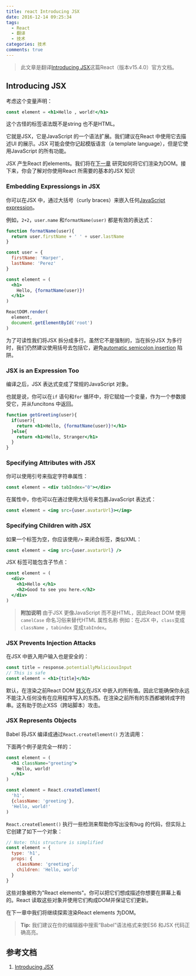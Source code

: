 ```yaml
---
title: react Introducing JSX
date: 2016-12-14 09:25:34
tags:
  - React
  - 翻译
  - 技术
categories: 技术
comments: true
---
```


> 此文章是翻译[Introducing JSX](https://facebook.github.io/react/docs/introducing-jsx.html)这篇React（版本v15.4.0）官方文档。


## Introducing JSX

考虑这个变量声明：
```jsx
const element = <h1>Hello , world!</h1>
```
这个古怪的标签语法既不是string 也不是HTML。

它就是JSX，它是JavaScript 的一个语法扩展。我们建议在React 中使用它去描述UI 的展示。JSX 可能会使你记起模版语言（a template language），但是它使用JavaScript 的所有功能。

JSX 产生React 的elements。我们将在[下一章](https://facebook.github.io/react/docs/rendering-elements.html) 研究如何将它们渲染为DOM。接下来，你会了解对你使用React 所需要的基本的JSX 知识

<!--more-->

### Embedding Expressiongs in JSX

你可以在JSX 中，通过大括号（curly braces）来嵌入任何[JavaScript expression](https://developer.mozilla.org/en-US/docs/Web/JavaScript/Guide/Expressions_and_Operators#Expressions)。

例如，`2+2`，`user.name` 和`formatName(user)` 都是有效的表达式：
```jsx
function formatName(user){
  return user.firstName + ' ' + user.lastName
}

const user = {
  firstName: 'Harper',
  lastName: 'Perez'
}

const element = (
  <h1>
    Hello, {formatName(user)}!
  </h1>
)

ReactDOM.render(
  element,
  document.getElementById('root')
)
```
为了可读性我们将JSX 拆分成多行。虽然它不是强制的，当在拆分JSX 为多行时，我们仍然建议使用括号去包括它，避免[automatic semicolon insertion](http://stackoverflow.com/questions/2846283/what-are-the-rules-for-javascripts-automatic-semicolon-insertion-asi) 陷阱。

### JSX is an Expression Too

编译之后，JSX 表达式变成了常规的JavaScript 对象。

也就是说，你可以在`if` 语句和`for` 循环中，将它赋给一个变量，作为一个参数接受它，并从funcitons 中返回。
```jsx
function getGreeting(user){
  if(user){
    return <h1>Hello, {formatName(user)}!</h1>
  }else{
    return <h1>Hello, Stranger</h1>
  }
}
```

### Specifying Attributes with JSX

你可以使用引号来指定字符串属性：
```jsx
const element = <div tabIndex="0"></div>
```
在属性中，你也可以在通过使用大括号来包裹JavaScript 表达式：
```jsx
const element = <img src={user.avatarUrl}></img>
```

### Specifying Children with JSX

如果一个标签为空，你应该使用`/>` 来闭合标签，类似XML：
```jsx
const element = <img src={user.avatarUrl} />
```
JSX 标签可能包含子节点：
```jsx
const element = (
  <div>
    <h1>Hello </h1>
    <h2>Good to see you here.</h2>
  </div>
)
```
> **附加说明**
由于JSX 更像JavaScript 而不是HTML，因此React DOM 使用`camelCase`  命名习俗来替代HTML 属性名称
例如：在JSX 中，`class`变成`className` ，`tabindex` 变成`tabIndex`。

### JSX Prevents Injection Attacks

在JSX 中嵌入用户输入也是安全的：
```jsx
const title = response.potentiallyMaliciousInput
// This is safe
const element = <h1>{title}</h1>
```
默认，在渲染之前React DOM [转义](http://stackoverflow.com/questions/7381974/which-characters-need-to-be-escaped-on-html)在JSX 中嵌入的所有值。因此它能确保你永远不能注入任何没有在应用程序写入的东西。在渲染之前所有的东西都被转成字符串。这有助于防止XSS（跨站脚本）攻击。

### JSX Represents Objects

Babel 将JSX 编译成通过`React.createElement()` 方法调用：

下面两个例子是完全一样的：
```jsx
const element = (
  <h1 className="greeting">
    Hello, world!
  </h1>
)
```
```jsx
const element = React.createElement(
  'h1',
  {className: 'greeting'},
  'Hello, world!'
)
```
`React.createElement()` 执行一些检测来帮助你写出没有bug 的代码，但实际上它创建了如下一个对象：
```jsx
// Note: this structure is simplified
const element = {
  type: 'h1',
  props: {
    className: 'greeting',
    children: 'Hello, world'
  }
}
```
这些对象被称为"React elements"。你可以把它们想成描述你想要在屏幕上看的。React 读取这些对象并使用它们构成DOM并保证它们更新。

在下一章中我们将继续探索渲染React elements 为DOM。

> **Tip:**
我们建议在你的编辑器中搜索“Babel”语法格式来使ES6 和JSX 代码正确高亮。


## 参考文档

1. [Introducing JSX](https://facebook.github.io/react/docs/introducing-jsx.html)
